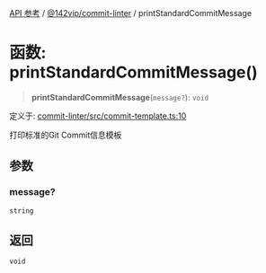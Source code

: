 [API 参考](../../../index.md) / [@142vip/commit-linter](../index.md) / printStandardCommitMessage

# 函数: printStandardCommitMessage()

> **printStandardCommitMessage**(`message?`): `void`

定义于: [commit-linter/src/commit-template.ts:10](https://github.com/142vip/core-x/blob/366c03709f86a3eb43798cad6f972465bd93322a/packages/commit-linter/src/commit-template.ts#L10)

打印标准的Git Commit信息模板

## 参数

### message?

`string`

## 返回

`void`
